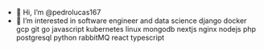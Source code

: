 - 👋 Hi, I’m @pedrolucas167
- 👀 I’m interested in software engineer and data science
django docker gcp git go javascript kubernetes linux mongodb nextjs nginx nodejs php postgresql python rabbitMQ react typescript

<!---
pedrolucas167/pedrolucas167 is a ✨ special ✨ repository because its `README.md` (this file) appears on your GitHub profile.
You can click the Preview link to take a look at your changes.
--->
